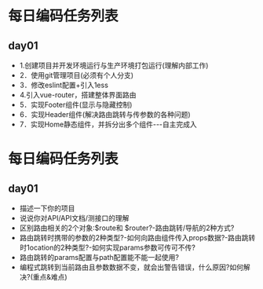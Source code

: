 # 每日编码任务列表
## day01
- 1.创建项目并开发环境运行与生产环境打包运行(理解内部工作)
- 2．使用git管理项目(必须有个人分支)
- 3．修改eslint配置+引入1ess
- 4.引入vue-router，搭建整体界面路由
- 5．实现Footer组件(显示与隐藏控制)
- 6．实现Header组件(解决路由跳转与传参数的各种问题)
- 7．实现Home静态组件，并拆分出多个组件---自主完成入

# 每日编码任务列表
## day01
- 描述一下你的项目
- 说说你对API/API文档/测接口的理解
- 区别路由相关的2个对象:$route和 $router?-路由跳转/导航的2种方式?
- 路由跳转时携带的参数的2种类型?-如何向路由组件传入props数据?-路由跳转时1ocation的2种类型?-如何实现params参数可传可不传?
- 路由跳转的params配置与path配置能不能一起使用?
- 编程式跳转到当前路由且参数数据不变，就会出警告错误，什么原因?如何解决?(重点&难点)


